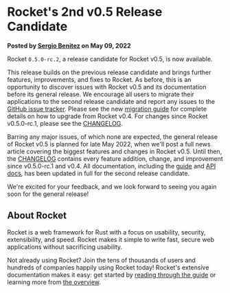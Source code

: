 # Rocket's 2nd v0.5 Release Candidate

<p class="metadata"><strong>
  Posted by <a href="https://sergio.bz">Sergio Benitez</a> on May 09, 2022
</strong></p>

Rocket `0.5.0-rc.2`, a release candidate for Rocket v0.5, is now available.

This release builds on the previous release candidate and brings further
features, improvements, and fixes to Rocket. As before, this is an opportunity
to discover issues with Rocket v0.5 and its documentation before its general
release. We encourage all users to migrate their applications to the second
release candidate and report any issues to the [GitHub issue tracker]. Please
see the new [migration guide] for complete details on how to upgrade from Rocket
v0.4. For changes since Rocket v0.5.0-rc.1, please see the [CHANGELOG].

Barring any major issues, of which none are expected, the general release of
Rocket v0.5 is planned for late May 2022, when we'll post a full news article
covering the biggest features and changes in Rocket v0.5. Until then, the
[CHANGELOG] contains every feature addition, change, and improvement since
v0.5.0-rc.1 and v0.4. All documentation, including the [guide] and [API docs],
has been updated in full for the second release candidate.

We're excited for your feedback, and we look forward to seeing you again soon
for the general release!

[GitHub issue tracker]: https://github.com/SergioBenitez/Rocket/issues
[GitHub discussions]: https://github.com/SergioBenitez/Rocket/discussions
[migration guide]: @guide-v0.5/upgrading
[CHANGELOG]: https://github.com/SergioBenitez/Rocket/blob/v0.5.0-rc.2/CHANGELOG.md
[API docs]: @api-v0.5
[guide]: @guide-v0.5

## About Rocket

Rocket is a web framework for Rust with a focus on usability, security,
extensibility, and speed. Rocket makes it simple to write fast, secure web
applications without sacrificing usability.

Not already using Rocket? Join the tens of thousands of users and hundreds of
companies happily using Rocket today! Rocket's extensive documentation makes it
easy: get started by [reading through the guide](../../guide) or learning more
from [the overview](../../overview).
